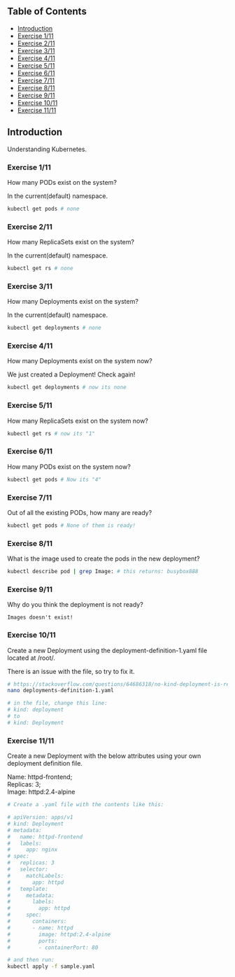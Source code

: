 ## Table of Contents

- [Introduction](#introduction)
- [Exercise 1/11](#exercise-111)
- [Exercise 2/11](#exercise-211)
- [Exercise 3/11](#exercise-311)
- [Exercise 4/11](#exercise-411)
- [Exercise 5/11](#exercise-511)
- [Exercise 6/11](#exercise-611)
- [Exercise 7/11](#exercise-711)
- [Exercise 8/11](#exercise-811)
- [Exercise 9/11](#exercise-911)
- [Exercise 10/11](#exercise-1011)
- [Exercise 11/11](#exercise-1111)


##  Introduction

Understanding Kubernetes.

### Exercise 1/11
How many PODs exist on the system?

In the current(default) namespace.
```bash
kubectl get pods # none
```
### Exercise 2/11
How many ReplicaSets exist on the system?

In the current(default) namespace.
```bash
kubectl get rs # none
```
### Exercise 3/11
How many Deployments exist on the system?

In the current(default) namespace.
```bash
kubectl get deployments # none
```
### Exercise 4/11
How many Deployments exist on the system now?

We just created a Deployment! Check again!
```bash
kubectl get deployments # now its none
```
### Exercise 5/11
How many ReplicaSets exist on the system now?
```bash
kubectl get rs # now its "1"
```
### Exercise 6/11
How many PODs exist on the system now?
```bash
kubectl get pods # Now its "4"
```
### Exercise 7/11
Out of all the existing PODs, how many are ready?
```bash
kubectl get pods # None of them is ready!
```
### Exercise 8/11
What is the image used to create the pods in the new deployment?
```bash
kubectl describe pod | grep Image: # this returns: busybox888
```
### Exercise 9/11
Why do you think the deployment is not ready?
```
Images doesn't exist!
```
### Exercise 10/11
Create a new Deployment using the deployment-definition-1.yaml file located at /root/.

There is an issue with the file, so try to fix it.
```bash
# https://stackoverflow.com/questions/64686318/no-kind-deployment-is-registered-for-version-apps-v1-build-by-jenkinsfile
nano deployments-definition-1.yaml

# in the file, change this line:
# kind: deployment
# to
# kind: Deployment
```
### Exercise 11/11
Create a new Deployment with the below attributes using your own deployment definition file.

Name: httpd-frontend;  
Replicas: 3;  
Image: httpd:2.4-alpine  
```bash
# Create a .yaml file with the contents like this:

# apiVersion: apps/v1
# kind: Deployment
# metadata:
#   name: httpd-frontend
#   labels:
#     app: nginx
# spec:
#   replicas: 3
#   selector:
#     matchLabels:
#       app: httpd
#   template:
#     metadata:
#       labels:
#         app: httpd
#     spec:
#       containers:
#       - name: httpd
#         image: httpd:2.4-alpine
#         ports:
#         - containerPort: 80

# and then run:
kubectl apply -f sample.yaml
```
